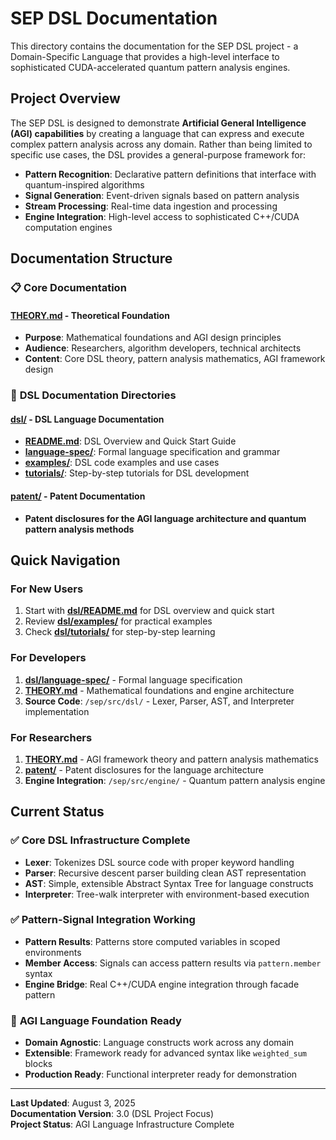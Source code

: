 # SEP DSL Documentation

This directory contains the documentation for the SEP DSL project - a Domain-Specific Language that provides a high-level interface to sophisticated CUDA-accelerated quantum pattern analysis engines.

## Project Overview

The SEP DSL is designed to demonstrate **Artificial General Intelligence (AGI) capabilities** by creating a language that can express and execute complex pattern analysis across any domain. Rather than being limited to specific use cases, the DSL provides a general-purpose framework for:

- **Pattern Recognition**: Declarative pattern definitions that interface with quantum-inspired algorithms
- **Signal Generation**: Event-driven signals based on pattern analysis
- **Stream Processing**: Real-time data ingestion and processing
- **Engine Integration**: High-level access to sophisticated C++/CUDA computation engines

## Documentation Structure

### 📋 **Core Documentation**

#### [**THEORY.md**](THEORY.md) - Theoretical Foundation
- **Purpose**: Mathematical foundations and AGI design principles
- **Audience**: Researchers, algorithm developers, technical architects
- **Content**: Core DSL theory, pattern analysis mathematics, AGI framework design

### 📁 **DSL Documentation Directories**

#### [**dsl/**](dsl/) - DSL Language Documentation
- **[README.md](dsl/README.md)**: DSL Overview and Quick Start Guide
- **[language-spec/](dsl/language-spec/)**: Formal language specification and grammar
- **[examples/](dsl/examples/)**: DSL code examples and use cases
- **[tutorials/](dsl/tutorials/)**: Step-by-step tutorials for DSL development

#### [**patent/**](patent/) - Patent Documentation
- **Patent disclosures for the AGI language architecture and quantum pattern analysis methods**

## Quick Navigation

### For New Users
1. Start with [**dsl/README.md**](dsl/README.md) for DSL overview and quick start
2. Review [**dsl/examples/**](dsl/examples/) for practical examples
3. Check [**dsl/tutorials/**](dsl/tutorials/) for step-by-step learning

### For Developers
1. [**dsl/language-spec/**](dsl/language-spec/) - Formal language specification
2. [**THEORY.md**](THEORY.md) - Mathematical foundations and engine architecture
3. **Source Code**: `/sep/src/dsl/` - Lexer, Parser, AST, and Interpreter implementation

### For Researchers
1. [**THEORY.md**](THEORY.md) - AGI framework theory and pattern analysis mathematics
2. [**patent/**](patent/) - Patent disclosures for the language architecture
3. **Engine Integration**: `/sep/src/engine/` - Quantum pattern analysis engine

## Current Status

### ✅ **Core DSL Infrastructure Complete**
- **Lexer**: Tokenizes DSL source code with proper keyword handling
- **Parser**: Recursive descent parser building clean AST representation  
- **AST**: Simple, extensible Abstract Syntax Tree for language constructs
- **Interpreter**: Tree-walk interpreter with environment-based execution

### ✅ **Pattern-Signal Integration Working**
- **Pattern Results**: Patterns store computed variables in scoped environments
- **Member Access**: Signals can access pattern results via `pattern.member` syntax
- **Engine Bridge**: Real C++/CUDA engine integration through facade pattern

### 🎯 **AGI Language Foundation Ready**
- **Domain Agnostic**: Language constructs work across any domain
- **Extensible**: Framework ready for advanced syntax like `weighted_sum` blocks
- **Production Ready**: Functional interpreter ready for demonstration

---

**Last Updated**: August 3, 2025  
**Documentation Version**: 3.0 (DSL Project Focus)  
**Project Status**: AGI Language Infrastructure Complete
